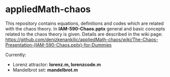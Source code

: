 # appliedMath-chaos

This repository contains equations, definitions and codes which are related with the chaos theory. In **IAM-590-Chaos.pptx** general and basic concepts related to the chaos theory is given. Details are described in the wiki page: https://github.com/denizkenankilic/appliedMath-chaos/wiki/The-Chaos-Presentation-(IAM-590-Chaos.pptx)-for-Dummies

Currently:
- Lorenz attractor: **lorenz.m, lorenzcode.m**
- Mandelbrot set: **mandelbrot.m**
